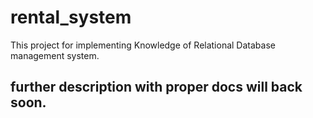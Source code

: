 # rental_system
This project for implementing Knowledge of Relational Database management system. 
## further description with proper docs will back soon.
